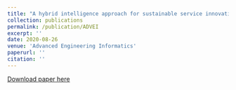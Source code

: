 ```yaml
---
title: "A hybrid intelligence approach for sustainable service innovation of smart and connected product: A case study"
collection: publications
permalink: /publication/ADVEI 
excerpt: ''
date: 2020-08-26
venue: 'Advanced Engineering Informatics'
paperurl: ''
citation: ''
---
```





[Download paper here](https://www.sciencedirect.com/science/article/abs/pii/S14740346203013485)

